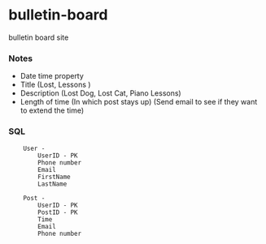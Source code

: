 # bulletin-board
bulletin board site

### Notes 

- Date time property
- Title (Lost, Lessons )
- Description (Lost Dog, Lost Cat, Piano Lessons)
- Length of time (In which post stays up) (Send email to see if they want to extend the time)

### SQL
```
	User - 
		UserID - PK
		Phone number
		Email
		FirstName
		LastName
		
	Post - 
		UserID - PK
		PostID - PK
		Time
		Email
		Phone number
```
